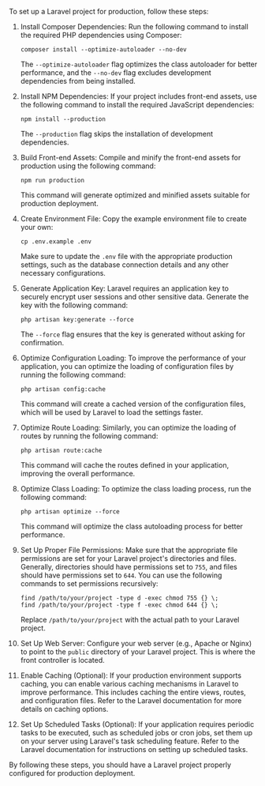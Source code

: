 To set up a Laravel project for production, follow these steps:

1. Install Composer Dependencies:
   Run the following command to install the required PHP dependencies using Composer:
   ```
   composer install --optimize-autoloader --no-dev
   ```

   The `--optimize-autoloader` flag optimizes the class autoloader for better performance, and the `--no-dev` flag excludes development dependencies from being installed.

2. Install NPM Dependencies:
   If your project includes front-end assets, use the following command to install the required JavaScript dependencies:
   ```
   npm install --production
   ```

   The `--production` flag skips the installation of development dependencies.

3. Build Front-end Assets:
   Compile and minify the front-end assets for production using the following command:
   ```
   npm run production
   ```

   This command will generate optimized and minified assets suitable for production deployment.

4. Create Environment File:
   Copy the example environment file to create your own:
   ```
   cp .env.example .env
   ```

   Make sure to update the `.env` file with the appropriate production settings, such as the database connection details and any other necessary configurations.

5. Generate Application Key:
   Laravel requires an application key to securely encrypt user sessions and other sensitive data. Generate the key with the following command:
   ```
   php artisan key:generate --force
   ```

   The `--force` flag ensures that the key is generated without asking for confirmation.

6. Optimize Configuration Loading:
   To improve the performance of your application, you can optimize the loading of configuration files by running the following command:
   ```
   php artisan config:cache
   ```

   This command will create a cached version of the configuration files, which will be used by Laravel to load the settings faster.

7. Optimize Route Loading:
   Similarly, you can optimize the loading of routes by running the following command:
   ```
   php artisan route:cache
   ```

   This command will cache the routes defined in your application, improving the overall performance.

8. Optimize Class Loading:
   To optimize the class loading process, run the following command:
   ```
   php artisan optimize --force
   ```

   This command will optimize the class autoloading process for better performance.

9. Set Up Proper File Permissions:
   Make sure that the appropriate file permissions are set for your Laravel project's directories and files. Generally, directories should have permissions set to `755`, and files should have permissions set to `644`. You can use the following commands to set permissions recursively:
   ```
   find /path/to/your/project -type d -exec chmod 755 {} \;
   find /path/to/your/project -type f -exec chmod 644 {} \;
   ```

   Replace `/path/to/your/project` with the actual path to your Laravel project.

10. Set Up Web Server:
    Configure your web server (e.g., Apache or Nginx) to point to the `public` directory of your Laravel project. This is where the front controller is located.

11. Enable Caching (Optional):
    If your production environment supports caching, you can enable various caching mechanisms in Laravel to improve performance. This includes caching the entire views, routes, and configuration files. Refer to the Laravel documentation for more details on caching options.

12. Set Up Scheduled Tasks (Optional):
    If your application requires periodic tasks to be executed, such as scheduled jobs or cron jobs, set them up on your server using Laravel's task scheduling feature. Refer to the Laravel documentation for instructions on setting up scheduled tasks.

By following these steps, you should have a Laravel project properly configured for production deployment.

